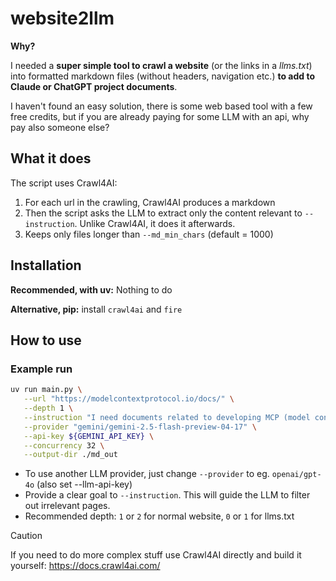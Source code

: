 # website2llm

**Why?**

I needed a **super simple tool to crawl a website** (or the links in a *llms.txt*) into formatted markdown files (without headers, navigation etc.) **to add to Claude or ChatGPT project documents**.

I haven't found an easy solution, there is some web based tool with a few free credits, but if you are already paying for some LLM with an api, why pay also someone else?

## What it does

The script uses Crawl4AI:

1. For each url in the crawling, Crawl4AI produces a markdown
2. Then the script asks the LLM to extract only the content relevant to `--instruction`. Unlike Crawl4AI, it does it afterwards.
3. Keeps only files longer than `--md_min_chars` (default = 1000)

## Installation

**Recommended, with uv:** Nothing to do

**Alternative, pip:** install `crawl4ai` and `fire`

## How to use

### Example run

```bash
uv run main.py \
   --url "https://modelcontextprotocol.io/docs/" \
   --depth 1 \
   --instruction "I need documents related to developing MCP (model context protocol) servers" \
   --provider "gemini/gemini-2.5-flash-preview-04-17" \
   --api-key ${GEMINI_API_KEY} \
   --concurrency 32 \
   --output-dir ./md_out
```

- To use another LLM provider, just change `--provider` to eg. `openai/gpt-4o` (also set --llm-api-key)
- Provide a clear goal to `--instruction`. This will guide the LLM to filter out irrelevant pages.
- Recommended depth: `1` or `2` for normal website, `0` or `1` for llms.txt

> [!CAUTION]
> If you need to do more complex stuff use Crawl4AI directly and build it yourself: https://docs.crawl4ai.com/

